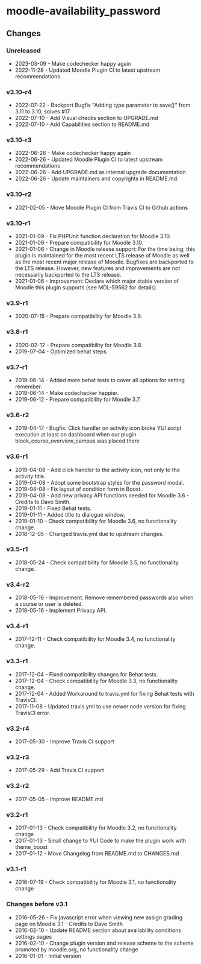 moodle-availability_password
============================

Changes
-------

### Unreleased

* 2023-03-09 - Make codechecker happy again
* 2022-11-28 - Updated Moodle Plugin CI to latest upstream recommendations

### v3.10-r4

* 2022-07-22 - Backport Bugfix "Adding type parameter to save()" from 3.11 to 3.10, solves #17
* 2022-07-10 - Add Visual checks section to UPGRADE.md
* 2022-07-10 - Add Capabilities section to README.md

### v3.10-r3

* 2022-06-26 - Make codechecker happy again
* 2022-06-26 - Updated Moodle Plugin CI to latest upstream recommendations
* 2022-06-26 - Add UPGRADE.md as internal upgrade documentation
* 2022-06-26 - Update maintainers and copyrights in README.md.

### v3.10-r2

* 2021-02-05 - Move Moodle Plugin CI from Travis CI to Github actions

### v3.10-r1

* 2021-01-09 - Fix PHPUnit function declaration for Moodle 3.10.
* 2021-01-09 - Prepare compatibility for Moodle 3.10.
* 2021-01-06 - Change in Moodle release support:
               For the time being, this plugin is maintained for the most recent LTS release of Moodle as well as the most recent major release of Moodle.
               Bugfixes are backported to the LTS release. However, new features and improvements are not necessarily backported to the LTS release.
* 2021-01-06 - Improvement: Declare which major stable version of Moodle this plugin supports (see MDL-59562 for details).

### v3.9-r1

* 2020-07-15 - Prepare compatibility for Moodle 3.9.

### v3.8-r1

* 2020-02-12 - Prepare compatibility for Moodle 3.8.
* 2019-07-04 - Optimized behat steps.

### v3.7-r1

* 2019-06-14 - Added more behat tests to cover all options for setting remember.
* 2019-06-14 - Make codechecker happier.
* 2019-06-12 - Prepare compatibility for Moodle 3.7.

### v3.6-r2

* 2019-04-17 - Bugfix: Click handler on activity icon broke YUI script execution at least on dashboard when our plugin block_course_overview_campus was placed there

### v3.6-r1

* 2019-04-08 - Add click handler to the activity icon, not only to the activity title.
* 2019-04-08 - Adopt some bootstrap styles for the password modal.
* 2019-04-08 - Fix layout of condition form in Boost.
* 2019-04-08 - Add new privacy API functions needed for Moodle 3.6 - Credits to Davo Smith.
* 2019-01-11 - Fixed Behat tests.
* 2019-01-11 - Added title to dialogue window.
* 2019-01-10 - Check compatibility for Moodle 3.6, no functionality change.
* 2018-12-05 - Changed travis.yml due to upstream changes.

### v3.5-r1

* 2018-05-24 - Check compatibility for Moodle 3.5, no functionality change.

### v3.4-r2

* 2018-05-16 - Improvement: Remove remembered passwords also when a course or user is deleted.
* 2018-05-16 - Implement Privacy API.

### v3.4-r1

* 2017-12-11 - Check compatibility for Moodle 3.4, no functionality change.

### v3.3-r1

* 2017-12-04 - Fixed compatibility changes for Behat tests.
* 2017-12-04 - Check compatibility for Moodle 3.3, no functionality change.
* 2017-12-04 - Added Workaround to travis.yml for fixing Behat tests with TravisCI.
* 2017-11-08 - Updated travis.yml to use newer node version for fixing TravisCI error.

### v3.2-r4

* 2017-05-30 - Improve Travis CI support

### v3.2-r3

* 2017-05-29 - Add Travis CI support


### v3.2-r2

* 2017-05-05 - Improve README.md

### v3.2-r1

* 2017-01-13 - Check compatibility for Moodle 3.2, no functionality change
* 2017-01-13 - Small change to YUI Code to make the plugin work with theme_boost
* 2017-01-12 - Move Changelog from README.md to CHANGES.md

### v3.1-r1

* 2016-07-19 - Check compatibility for Moodle 3.1, no functionality change

### Changes before v3.1

* 2016-05-26 - Fix javascript error when viewing new assign grading page on Moodle 3.1 - Credits to Davo Smith
* 2016-02-10 - Update README section about availability conditions settings pages
* 2016-02-10 - Change plugin version and release scheme to the scheme promoted by moodle.org, no functionality change
* 2016-01-01 - Initial version
